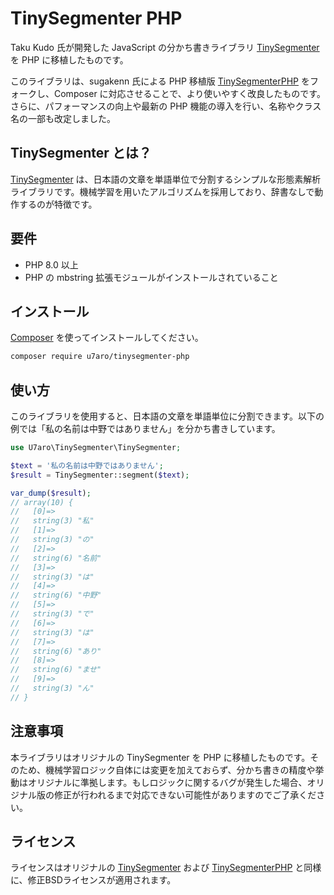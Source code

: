 # TinySegmenter PHP

Taku Kudo 氏が開発した JavaScript の分かち書きライブラリ [TinySegmenter] を PHP に移植したものです。

このライブラリは、sugakenn 氏による PHP 移植版 [TinySegmenterPHP] をフォークし、Composer に対応させることで、より使いやすく改良したものです。さらに、パフォーマンスの向上や最新の PHP 機能の導入を行い、名称やクラス名の一部も改定しました。

## TinySegmenter とは？

[TinySegmenter] は、日本語の文章を単語単位で分割するシンプルな形態素解析ライブラリです。機械学習を用いたアルゴリズムを採用しており、辞書なしで動作するのが特徴です。

## 要件

- PHP 8.0 以上
- PHP の mbstring 拡張モジュールがインストールされていること

## インストール

[Composer] を使ってインストールしてください。

```bash
composer require u7aro/tinysegmenter-php
```

## 使い方

このライブラリを使用すると、日本語の文章を単語単位に分割できます。以下の例では「私の名前は中野ではありません」を分かち書きしています。

```php
use U7aro\TinySegmenter\TinySegmenter;

$text = '私の名前は中野ではありません';
$result = TinySegmenter::segment($text);

var_dump($result);
// array(10) {
//   [0]=>
//   string(3) "私"
//   [1]=>
//   string(3) "の"
//   [2]=>
//   string(6) "名前"
//   [3]=>
//   string(3) "は"
//   [4]=>
//   string(6) "中野"
//   [5]=>
//   string(3) "で"
//   [6]=>
//   string(3) "は"
//   [7]=>
//   string(6) "あり"
//   [8]=>
//   string(6) "ませ"
//   [9]=>
//   string(3) "ん"
// }
```

## 注意事項

本ライブラリはオリジナルの TinySegmenter を PHP に移植したものです。そのため、機械学習ロジック自体には変更を加えておらず、分かち書きの精度や挙動はオリジナルに準拠します。もしロジックに関するバグが発生した場合、オリジナル版の修正が行われるまで対応できない可能性がありますのでご了承ください。

## ライセンス

ライセンスはオリジナルの [TinySegmenter] および [TinySegmenterPHP] と同様に、修正BSDライセンスが適用されます。

[TinySegmenter]: http://chasen.org/~taku/software/TinySegmenter/
[TinySegmenterPHP]: https://github.com/sugakenn/TinySegmenterPHP
[Composer]: https://getcomposer.org/
